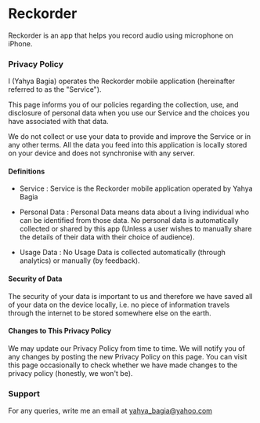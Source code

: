 # Reckorder

Reckorder is an app that helps you record audio using microphone on iPhone.

### Privacy Policy
I (Yahya Bagia) operates the Reckorder mobile application (hereinafter referred to as the "Service").

This page informs you of our policies regarding the collection, use, and disclosure of personal data when you use our Service and the choices you have associated with that data. 

We do not collect or use your data to provide and improve the Service or in any other terms. All the data you feed into this application is locally stored on your device and does not synchronise with any server.

#### Definitions
- Service : Service is the Reckorder mobile application operated by Yahya Bagia

- Personal Data : Personal Data means data about a living individual who can be identified from those data. No personal data is automatically collected or shared by this app (Unless a user wishes to manually share the details of their data with their choice of audience).

- Usage Data : No Usage Data is collected automatically (through analytics) or manually (by feedback).

#### Security of Data
The security of your data is important to us and therefore we have saved all of your data on the device locally, i.e. no piece of information travels through the internet to be stored somewhere else on the earth.

#### Changes to This Privacy Policy
We may update our Privacy Policy from time to time. We will notify you of any changes by posting the new Privacy Policy on this page. You can visit this page occasionally to check whether we have made changes to the privacy policy (honestly, we won't be).

### Support
For any queries, write me an email at yahya_bagia@yahoo.com
